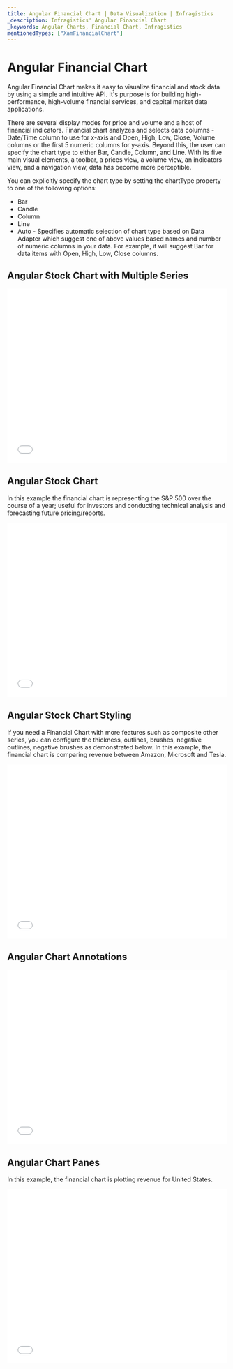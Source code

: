 ```yaml
---
title: Angular Financial Chart | Data Visualization | Infragistics
_description: Infragistics' Angular Financial Chart
_keywords: Angular Charts, Financial Chart, Infragistics
mentionedTypes: ["XamFinancialChart"]
---
```


# Angular Financial Chart

Angular  Financial Chart makes it easy to visualize financial and stock data by using a simple and intuitive API. It's purpose is for building high-performance, high-volume financial services, and capital market data applications.

There are several display modes for price and volume and a host of financial indicators. Financial chart analyzes and selects data columns - Date/Time column to use for x-axis and Open, High, Low, Close, Volume columns or the first 5 numeric columns for y-axis. Beyond this, the user can specify the chart type to either Bar, Candle, Column, and Line. With its five main visual elements, a toolbar, a prices view, a volume view, an indicators view, and a navigation view, data has become more perceptible.

You can explicitly specify the chart type by setting the chartType property to one of the following options:

-   Bar 
-   Candle
-   Column 
-   Line
-   Auto - Specifies automatic selection of chart type based on Data Adapter which suggest one of above values based names and number of numeric columns in your data. For example, it will suggest Bar for data items with Open, High, Low, Close columns.

## Angular Stock Chart with Multiple Series

<div class="sample-container loading" style="height: 400px">
    <iframe id="cc-chart-with-legend" src='{environment:dvDemosBaseUrl}/charts/financial-chart-multiple-data' width="100%" height="100%" seamless frameBorder="0" onload="onXPlatSampleIframeContentLoaded(this);" alt="Angular Stock Index Chart"></iframe>
</div>

<div class="divider--half"></div>

<div class="divider--half"></div>

## Angular Stock Chart

In this example the financial chart is representing the S&P 500 over the course of a year; useful for investors and conducting technical analysis and forecasting future pricing/reports.

<div class="sample-container loading" style="height: 400px">
    <iframe id="fc-chart-stock-index-chart" src='{environment:dvDemosBaseUrl}/charts/financial-chart-stock-index-chart' width="100%" height="100%" seamless frameBorder="0" onload="onXPlatSampleIframeContentLoaded(this);" alt="Angular Stock Index Chart"></iframe>
</div>

<div class="divider--half"></div>

## Angular Stock Chart Styling

If you need a Financial Chart with more features such as composite other series, you can configure the thickness, outlines, brushes, negative outlines, negative brushes as demonstrated below. In this example, the financial chart is comparing revenue between Amazon, Microsoft and Tesla.

<div class="sample-container loading" style="height: 400px">
    <iframe id="fc-chart-styling-chart" src='{environment:dvDemosBaseUrl}/charts/financial-chart-styling' width="100%" height="100%" seamless frameBorder="0" onload="onXPlatSampleIframeContentLoaded(this);" alt="Angular Stock Index Chart"></iframe>
</div>

<div class="divider--half"></div>

<!-- TODO use this iframe which will point to a new sample:
<iframe src='{environment:dvDemosBaseUrl}/charts/category-chart-type-Line' width="100%" height="100%" seamless frameBorder="0" onload="onXPlatSampleIframeContentLoaded(this);" alt="Angular Financial Chart Example"></iframe> -->

## Angular Chart Annotations

<div class="sample-container loading" style="height: 400px">
    <iframe id="fc-chart-annotations" src='{environment:dvDemosBaseUrl}/charts/financial-chart-annotations' width="100%" height="100%" seamless frameBorder="0" onload="onXPlatSampleIframeContentLoaded(this);" alt="Angular Chart Annotations"></iframe>
</div>

<div class="divider--half"></div>

## Angular Chart Panes

In this example, the financial chart is plotting revenue for United States.

<div class="sample-container loading" style="height: 400px">
    <iframe id="fc-chart-panes" src='{environment:dvDemosBaseUrl}/charts/financial-chart-panes' width="100%" height="100%" seamless frameBorder="0" onload="onXPlatSampleIframeContentLoaded(this);" alt="Angular Chart Panes"></iframe>
</div>

<div class="divider--half"></div>

<!-- TODO list API links used in this topic 
## API Members
-->
